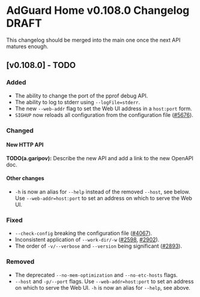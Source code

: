 # AdGuard Home v0.108.0 Changelog DRAFT

This changelog should be merged into the main one once the next API matures
enough.

## [v0.108.0] - TODO

### Added

- The ability to change the port of the pprof debug API.
- The ability to log to stderr using `--logFile=stderr`.
- The new `--web-addr` flag to set the Web UI address in a `host:port` form.
- `SIGHUP` now reloads all configuration from the configuration file ([#5676]).

### Changed

#### New HTTP API

**TODO(a.garipov):** Describe the new API and add a link to the new OpenAPI doc.

#### Other changes

- `-h` is now an alias for `--help` instead of the removed `--host`, see below.
  Use `--web-addr=host:port` to set an address on which to serve the Web UI.

### Fixed

- `--check-config` breaking the configuration file ([#4067]).
- Inconsistent application of `--work-dir/-w` ([#2598], [#2902]).
- The order of `-v/--verbose` and `--version` being significant ([#2893]).

### Removed

- The deprecated `--no-mem-optimization` and `--no-etc-hosts` flags.
- `--host` and `-p/--port` flags.  Use `--web-addr=host:port` to set an address
  on which to serve the Web UI.  `-h` is now an alias for `--help`, see above.

[#2598]: https://github.com/tukimoto/AdGuardHome/issues/2598
[#2893]: https://github.com/tukimoto/AdGuardHome/issues/2893
[#2902]: https://github.com/tukimoto/AdGuardHome/issues/2902
[#4067]: https://github.com/tukimoto/AdGuardHome/issues/4067
[#5676]: https://github.com/tukimoto/AdGuardHome/issues/5676
